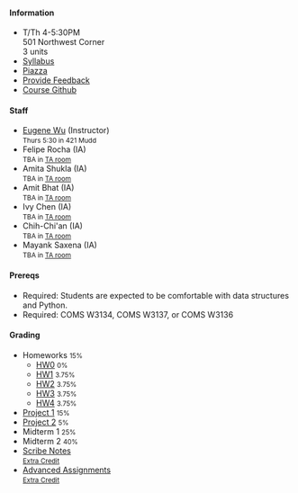#### Information 

* T/Th 4-5:30PM   
  501 Northwest Corner    
  3 units
* [Syllabus](./syllabus)
* [Piazza](https://piazza.com/columbia/fall2018/databasesw4111)
* [Provide Feedback](https://goo.gl/forms/QIfWsPnwu3YHtamk1)
* [Course Github](http://github.com/w4111)

#### Staff

* [Eugene Wu](http://www.eugenewu.net) (Instructor)   
  <small>Thurs 5:30 in 421 Mudd</small>
* Felipe Rocha (IA)   
  <small>TBA in [TA room](https://ia.cs.columbia.edu/tamap.shtml)</small>
* Amita Shukla (IA)   
  <small>TBA in [TA room](https://ia.cs.columbia.edu/tamap.shtml)</small>
* Amit Bhat (IA)   
  <small>TBA in [TA room](https://ia.cs.columbia.edu/tamap.shtml)</small>
* Ivy Chen (IA)   
  <small>TBA in [TA room](https://ia.cs.columbia.edu/tamap.shtml)</small>
* Chih-Chi'an (IA)   
  <small>TBA in [TA room](https://ia.cs.columbia.edu/tamap.shtml)</small>
* Mayank Saxena (IA)   
  <small>TBA in [TA room](https://ia.cs.columbia.edu/tamap.shtml)</small>

#### Prereqs

* Required: Students are expected to be comfortable with data structures and Python.
* Required: COMS W3134, COMS W3137, or COMS W3136  


#### Grading

* Homeworks <small>15%</small>
  * [HW0](https://github.com/w4111/hw0) <small>0%</small>
  * [HW1](https://github.com/w4111/hw1) <small>3.75%</small>
  * [HW2](https://github.com/w4111/hw2) <small>3.75%</small>
  * [HW3](https://github.com/w4111/hw3) <small>3.75%</small>
  * [HW4](https://github.com/w4111/hw4) <small>3.75%</small>
* [Project 1](https://github.com/w4111/project1) <small>15%</small>
* [Project 2](https://github.com/w4111/project2) <small>5%</small>
* Midterm 1 <small>25%</small>
* Midterm 2 <small>40%</small>
* [Scribe Notes](https://github.com/w4111/scribenotes/wiki)    
  <small>[Extra Credit](./syllabus#ec)</small>
* [Advanced Assignments](https://github.com/w4111/advanced)  
  <small>[Extra Credit](./syllabus#ec)</small>

